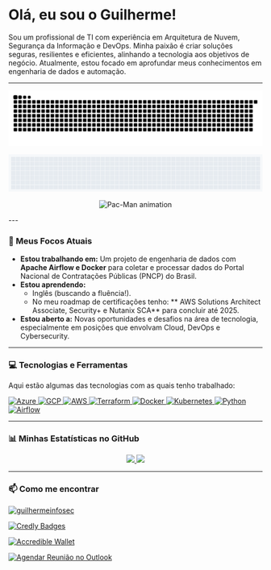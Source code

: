 # Olá, eu sou o Guilherme!

Sou um profissional de TI com experiência em Arquitetura de Nuvem, Segurança da Informação e DevOps. Minha paixão é criar soluções seguras, resilientes e eficientes, alinhando a tecnologia aos objetivos de negócio. Atualmente, estou focado em aprofundar meus conhecimentos em engenharia de dados e automação.

---

<p align="center">
  <img src="https://github.com/null-bin/null-bin/blob/output/github-contribution-grid-snake.svg" alt="Snake animation">
</p>

<p align="center">
  <img src="tetris.gif" alt="Tetris animation" width="800px"/>
</p>

<p align="center">
  <img src="pacman.gif" alt="Pac-Man animation" width="800px"/>
</p>
---

### 🌱 Meus Focos Atuais

-   **Estou trabalhando em:** Um projeto de engenharia de dados com **Apache Airflow e Docker** para coletar e processar dados do Portal Nacional de Contratações Públicas (PNCP) do Brasil.
-   **Estou aprendendo:**
    -   Inglês (buscando a fluência!).
    -   No meu roadmap de certificações tenho: ** AWS Solutions Architect Associate, Security+ e Nutanix SCA** para concluir até 2025.
-   **Estou aberto a:** Novas oportunidades e desafios na área de tecnologia, especialmente em posições que envolvam Cloud, DevOps e Cybersecurity.

---

### 💻 Tecnologias e Ferramentas

Aqui estão algumas das tecnologias com as quais tenho trabalhado:

<p align="left">
  <a href="https://azure.microsoft.com" target="_blank"> <img src="https://img.shields.io/badge/Azure-0078D4?style=for-the-badge&logo=microsoft-azure&logoColor=white" alt="Azure"/> </a>
  <a href="https://cloud.google.com" target="_blank"> <img src="https://img.shields.io/badge/Google_Cloud-00FF00?style=for-the-badge&logo=google-cloud&logoColor=white" alt="GCP"/> </a>
  <a href="https://aws.amazon.com" target="_blank"> <img src="https://img.shields.io/badge/AWS-232F3E?style=for-the-badge&logo=amazon-aws&logoColor=white" alt="AWS"/> </a>
  <a href="https://www.terraform.io/" target="_blank"> <img src="https://img.shields.io/badge/Terraform-7B42BC?style=for-the-badge&logo=terraform&logoColor=white" alt="Terraform"/> </a>
  <a href="https://www.docker.com/" target="_blank"> <img src="https://img.shields.io/badge/Docker-2496ED?style=for-the-badge&logo=docker&logoColor=white" alt="Docker"/> </a>
  <a href="https://kubernetes.io" target="_blank"> <img src="https://img.shields.io/badge/Kubernetes-326CE5?style=for-the-badge&logo=kubernetes&logoColor=white" alt="Kubernetes"/> </a>
  <a href="https://www.python.org" target="_blank"> <img src="https://img.shields.io/badge/Python-3776AB?style=for-the-badge&logo=python&logoColor=white" alt="Python"/> </a>
  <a href="https://airflow.apache.org/" target="_blank"> <img src="https://img.shields.io/badge/Apache_Airflow-B22222?style=for-the-badge&logo=Apache-Airflow&logoColor=white" alt="Airflow"/> </a>
</p>

---

### 📊 Minhas Estatísticas no GitHub

<p align="center">
  <a href="https://github.com/null-bin">
    <img height="180em" src="https://github-readme-stats.vercel.app/api?username=null-bin&show_icons=true&theme=dracula&include_all_commits=true&count_private=true"/>
    <img height="180em" src="https://github-readme-stats.vercel.app/api/top-langs/?username=null-bin&layout=compact&langs_count=8&theme=dracula"/>
  </a>
</p>

---

### 📫 Como me encontrar

<p align="left">
  <a href="https://linkedin.com/in/guilhermeinfosec" target="_blank">
    <img align="center" src="https://raw.githubusercontent.com/rahuldkjain/github-profile-readme-generator/master/src/images/icons/Social/linked-in-alt.svg" alt="guilhermeinfosec" height="30" width="40" />
  </a>
</p>

<p align="left">
  <a href="https://www.credly.com/users/guilhermeinfosec/badges#credly" target="_blank">
    <img src="https://img.shields.io/badge/Credly-FF6B00?style=for-the-badge&logo=credly&logoColor=white" alt="Credly Badges"/>
  </a>
</p>

<p align="left">
  <a href="https://www.credential.net/profile/guilhermeinfosec/wallet" target="_blank">
    <img src="https://img.shields.io/badge/Accredible-5B43F0?style=for-the-badge&logo=accredible&logoColor=white" alt="Accredible Wallet"/>
  </a>
</p>

<p align="left">
  <a href="https://outlook.office.com/bookwithme/user/46ee43a2f17d4d1e97891abc5b8ed8ed@infra-work.com/meetingtype/LKxfjrfLZU-Z1cI8mBlyjQ2?anonymous&ismsaljsauthenabled&ep=mlink" target="_blank">
    <img src="https://img.shields.io/badge/📅%20Agendar%20Reunião-0078D4?style=for-the-badge&logo=microsoft-outlook&logoColor=white" alt="Agendar Reunião no Outlook"/>
  </a>
</p>

<!--
**Null-bin/Null-bin** is a ✨ _special_ ✨ repository because its `README.md` (this file) appears on your GitHub profile.

Here are some ideas to get you started:

- 🔭 I’m currently working on ...
- 🌱 I’m currently learning ...
- 👯 I’m looking to collaborate on ...
- 🤔 I’m looking for help with ...
- 💬 Ask me about ...
- 📫 How to reach me: ...
- 😄 Pronouns: ...
- ⚡ Fun fact: ...
-->
